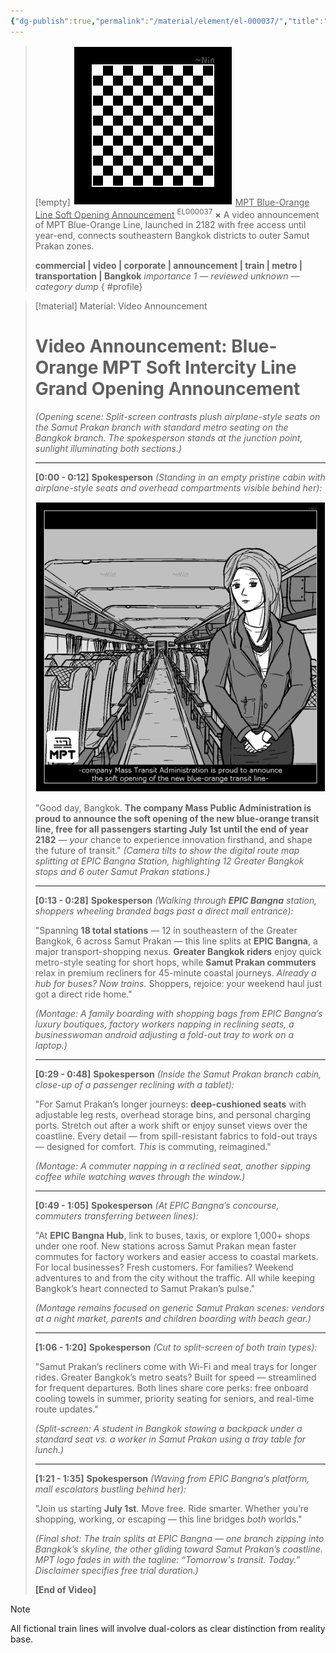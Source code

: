 ```yaml
---
{"dg-publish":true,"permalink":"/material/element/el-000037/","title":"MPT Blue-Orange Line Soft Opening Announcement","tags":["-element","-ai"]}
---
```


>[!empty]
> ![RESOURCE/ASSET/OTHER/PlaceholderIcon.png|icon](/img/user/RESOURCE/ASSET/OTHER/PlaceholderIcon.png) <u class="title">MPT Blue-Orange Line Soft Opening Announcement</u> <sup class="title">EL000037</sup> <b class="title">×</b>
> A video announcement of MPT Blue-Orange Line, launched in 2182 with free access until year-end, connects southeastern Bangkok districts to outer Samut Prakan zones.
> 
> <b>commercial | video | corporate | announcement | train | metro | transportation | Bangkok</b>
> <i class="small">importance 1 — reviewed unknown — category dump</i>
{ #profile}


> [!material] Material: Video Announcement
> # Video Announcement: Blue-Orange MPT Soft Intercity Line Grand Opening Announcement
> *(Opening scene: Split-screen contrasts plush airplane-style seats on the Samut Prakan branch with standard metro seating on the Bangkok branch. The spokesperson stands at the junction point, sunlight illuminating both sections.)*
> 
> ---
> 
> **[0:00 - 0:12]**
> **Spokesperson** *(_Standing in an empty pristine cabin with airplane-style seats and overhead compartments visible behind her_):*
> 
> ![PICTURE_MPT-grand-opening-announcement_THUMBNAIL_dt2408.png|thumbnail](/img/user/RESOURCE/ASSET/ARTWORK/PICTURE_MPT-grand-opening-announcement_THUMBNAIL_dt2408.png)
> 
> "Good day, Bangkok. **The company Mass Public Administration is proud to announce the soft opening of the new blue-orange transit line, free for all passengers starting July 1st until the end of year 2182** — *your* chance to experience innovation firsthand, and shape the future of transit."
> *(Camera tilts to show the digital route map splitting at EPIC Bangna Station, highlighting 12 Greater Bangkok stops and 6 outer Samut Prakan stations.)*
> 
> ---
> 
> **[0:13 - 0:28]**
> **Spokesperson** *(Walking through **EPIC Bangna** station, shoppers wheeling branded bags past a direct mall entrance):*
> 
> "Spanning **18 total stations** — 12 in southeastern of the Greater Bangkok, 6 across Samut Prakan — this line splits at **EPIC Bangna**, a major transport-shopping nexus. **Greater Bangkok riders** enjoy quick metro-style seating for short hops, while **Samut Prakan commuters** relax in premium recliners for 45-minute coastal journeys. *Already a hub for buses? Now trains.* Shoppers, rejoice: your weekend haul just got a direct ride home."
> 
> *(Montage: A family boarding with shopping bags from EPIC Bangna’s luxury boutiques, factory workers napping in reclining seats, a businesswoman android adjusting a fold-out tray to work on a laptop.)*
> 
> ---
> 
> **[0:29 - 0:48]**
> **Spokesperson** *(Inside the Samut Prakan branch cabin, close-up of a passenger reclining with a tablet):*
> 
> "For Samut Prakan’s longer journeys: **deep-cushioned seats** with adjustable leg rests, overhead storage bins, and personal charging ports. Stretch out after a work shift or enjoy sunset views over the coastline. Every detail — from spill-resistant fabrics to fold-out trays — designed for comfort. *This* is commuting, reimagined."
> 
> *(Montage: A commuter napping in a reclined seat, another sipping coffee while watching waves through the window.)*
> 
> ---
> 
> **[0:49 - 1:05]**
> **Spokesperson** *(At EPIC Bangna’s concourse, commuters transferring between lines):*
> 
> "At **EPIC Bangna Hub**, link to buses, taxis, or explore 1,000+ shops under one roof. New stations across Samut Prakan mean faster commutes for factory workers and easier access to coastal markets. For local businesses? Fresh customers. For families? Weekend adventures to and from the city without the traffic. All while keeping Bangkok’s heart connected to Samut Prakan’s pulse."
> 
> _(Montage remains focused on generic Samut Prakan scenes: vendors at a night market, parents and children boarding with beach gear.)_
> 
> ---
> 
> **[1:06 - 1:20]**
> **Spokesperson** *(Cut to split-screen of both train types):*
> 
> "Samut Prakan’s recliners come with Wi-Fi and meal trays for longer rides. Greater Bangkok’s metro seats? Built for speed — streamlined for frequent departures. Both lines share core perks: free onboard cooling towels in summer, priority seating for seniors, and real-time route updates."
> 
> *(Split-screen: A student in Bangkok stowing a backpack under a standard seat vs. a worker in Samut Prakan using a tray table for lunch.)*
> 
> ---
> 
> **[1:21 - 1:35]**
> **Spokesperson** *(Waving from EPIC Bangna’s platform, mall escalators bustling behind her):*
> 
> "Join us starting **July 1st**. Move free. Ride smarter. Whether you’re shopping, working, or escaping — this line bridges *both* worlds."
> 
> *(Final shot: The train splits at EPIC Bangna — one branch zipping into Bangkok’s skyline, the other gliding toward Samut Prakan’s coastline. MPT logo fades in with the tagline: “Tomorrow's transit. Today.” Disclaimer specifies free trial duration.)*
> 
> **[End of Video]**

>[!note]
> All fictional train lines will involve dual-colors as clear distinction from reality base.